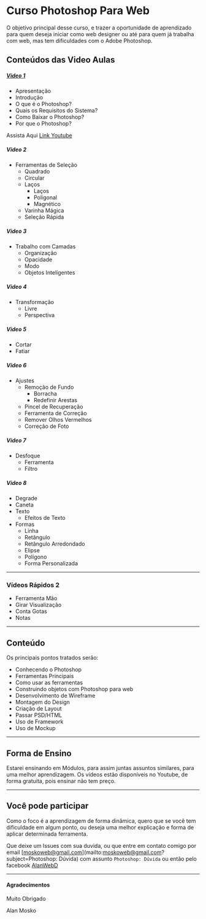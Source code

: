 # Curso Photoshop Para Web

O objetivo principal desse curso, e trazer a oportunidade de aprendizado para quem deseja iniciar como web designer ou até para quem já trabalha com web, mas tem dificuldades com o Adobe Photoshop.

## Conteúdos das Video Aulas

##### [Video 1](https://github.com/moskoweb/Curso-Photoshop-Para-Web/blob/master/Aula%201%20-%20Apresenta%C3%A7%C3%A3o%20e%20Introdu%C3%A7%C3%A3o.md)

- Apresentação
- Introdução
- O que é o Photoshop?
- Quais os Requisitos do Sistema?
- Como Baixar o Photoshop?
- Por que o Photoshop?

Assista Aqui [Link Youtube](http://youtu.be/c349HVLKuZI)

##### Video 2
- Ferramentas de Seleção
	- Quadrado
	- Circular
	- Laços
		- Laços
		- Poligonal
		- Magnético
	- Varinha Mágica
	- Seleção Rápida

##### Video 3
- Trabalho com Camadas
	- Organização
	- Opacidade
	- Modo
	- Objetos Inteligentes

##### Video 4
- Transformação
	- Livre
	- Perspectiva

##### Video 5
- Cortar
- Fatiar

##### Video 6

- Ajustes
	- Remoção de Fundo
		- Borracha
		- Redefinir Arestas
	- Pincel de Recuperação
	- Ferramenta de Correção
	- Remover Olhos Vermelhos
	- Correção de Foto

##### Video 7

- Desfoque
	- Ferramenta
	- Filtro

##### Video 8

- Degrade
- Caneta
- Texto
	- Efeitos de Texto
- Formas
	- Linha
	- Retângulo
	- Retângulo Arredondado
	- Elipse
	- Polígono
	- Forma Personalizada

---

### Vídeos Rápidos 2
- Ferramenta Mão
- Girar Visualização
- Conta Gotas
- Notas

---

## Conteúdo

Os principais pontos tratados serão:

- Conhecendo o Photoshop
- Ferramentas Principais
- Como usar as ferramentas
- Construindo objetos com Photoshop para web
- Desenvolvimento de Wireframe
- Montagem do Design
- Criação de Layout
- Passar PSD/HTML
- Uso de Framework
- Uso de Mockup

---

## Forma de Ensino

Estarei ensinando em Módulos, para assim juntas assuntos similares, para uma melhor aprendizagem.
Os vídeos estão disponíveis no Youtube, de forma gratuita, pois ensinar não tem preço.

---

## Você pode participar

Como o foco é a aprendizagem de forma dinâmica, quero que se você tem dificuldade em algum ponto, ou deseja uma melhor explicação e forma de aplicar determinada ferramenta.

Que deixe um Issues com sua duvida, ou que entre em contato comigo por email [moskoweb@gmail.com](mailto:moskoweb@gmail.com?subject=Photoshop: Dúvida) com assunto `Photoshop: Dúvida` ou então pelo facebook [AlanWebD](http://fb.com/alanwebd)

---

#### Agradecimentos

Muito Obrigado

Alan Mosko

